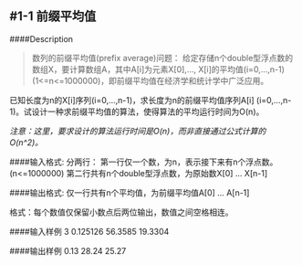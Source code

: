 #1-1 前缀平均值
---
####Description
>数列的前缀平均值(prefix average)问题：
给定存储n个double型浮点数的数组X，要计算数组A，其中A[i]为元素X[0],…, X[i]的平均值(i=0,…,n-1)(1<=n<=1000000)，即前缀平均值在经济学和统计学中广泛应用。


已知长度为n的X[i]序列(i=0,…,n-1)，求长度为n的前缀平均值序列A[i] (i=0,…,n-1)。试设计一种求前缀平均值的算法，使得算法的平均运行时间为O(n)。

*注意：这里，要求设计的算法运行时间是O(n)，而非直接通过公式计算的O(n^2)。*



####输入格式:
分两行：
第一行仅一个数，为n，表示接下来有n个浮点数。(n<=1000000)
第二行共有n个double型浮点数，为原始数X[0] … X[n-1]


####输出格式:
仅一行共有n个平均值，为前缀平均值A[0] … A[n-1]

格式：每个数值仅保留小数点后两位输出，数值之间空格相连。

####输入样例
3
0.125126  56.3585  19.3304


####输出样例
0.13 28.24 25.27